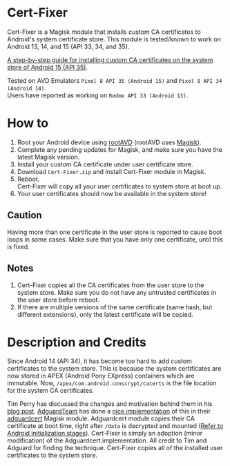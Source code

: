 # Cert-Fixer

Cert-Fixer is a Magisk module that installs custom CA certificates to Android's system certificate store.
This module is tested/known to work on Android 13, 14, and 15 (API 33, 34, and 35). 

[A step-by-step guide for installing custom CA certificates on the system store of Android 15 (API 35)](https://blog.pwnlogs.dev/articles/cert-fixer/index.html).

Tested on AVD Emulators `Pixel 8 API 35 (Android 15)` and `Pixel 8 API 34 (Android 14)`.  
Users have reported as working on `Redme API 33 (Android 13)`.

# How to

1. Root your Android device using [rootAVD](https://gitlab.com/newbit/rootAVD) (rootAVD uses [Magisk](https://github.com/topjohnwu/Magisk)).
2. Complete any pending updates for Magisk, and make sure you have the latest Magisk version.
3. Install your custom CA certificate under user certificate store.  
4. Download `Cert-Fixer.zip` and install Cert-Fixer module in Magisk.
5. Reboot.  
   Cert-Fixer will copy all your user certificates to system store at boot up.
6. Your user certificates should now be available in the system store!

## Caution
Having more than one certificate in the user store is reported to cause boot loops in some cases. Make sure that you have only one certificate, until this is fixed.

## Notes
1. Cert-Fixer copies all the CA certificates from the user store to the system store. Make sure you do not have any untrusted certificates in the user store before reboot.
2. If there are multiple versions of the same certificate (same hash, but different extensions), only the latest certificate will be copied.


# Description and Credits

Since Android 14 (API 34), it has become too hard to add custom certificates to the system store. This is because the system certificates are now stored in APEX (Android Pony EXpress) containers which are immutable. Now, `/apex/com.android.conscrypt/cacerts` is the file location for the system CA certificates.

Tim Perry has discussed the changes and motivation behind them in his [blog post](https://httptoolkit.com/blog/android-14-install-system-ca-certificate/#how-to-install-system-ca-certificates-in-android-14). [AdguardTeam](https://github.com/AdguardTeam) has done a [nice implementation](https://github.com/AdguardTeam/adguardcert/blob/9b0fe1e0907228a2dd69e4b0fe9cac848add336a/module/post-fs-data.sh) of this in their [adguardcert](https://github.com/AdguardTeam/adguardcert) Magisk module. Adguardcert module copies their CA certificate at boot time, right after `/data` is decrypted and mounted ([Refer to Android initialization stages](https://sx.ix5.org/info/android-init-stages/)). Cert-Fixer is simply an adoption (minor modification) of the Adguardcert implementation. All credit to Tim and Adguard for finding the technique. Cert-Fixer copies all of the installed user certificates to the system store. 


